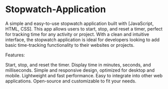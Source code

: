 # Stopwatch-Application
A simple and easy-to-use stopwatch application built with [JavaScript, HTML, CSS]. This app allows users to start, stop, and reset a timer, perfect for tracking time for any activity or project. With a clean and intuitive interface, the stopwatch application is ideal for developers looking to add basic time-tracking functionality to their websites or projects.

Features:

Start, stop, and reset the timer.
Display time in minutes, seconds, and milliseconds.
Simple and responsive design, optimized for desktop and mobile.
Lightweight and fast performance.
Easy to integrate into other web applications.
Open-source and customizable to fit your needs.
